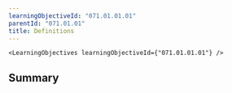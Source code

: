 ```yaml
---
learningObjectiveId: "071.01.01.01"
parentId: "071.01.01"
title: Definitions
---
```


```tsx eval
<LearningObjectives learningObjectiveId={"071.01.01.01"} />
```

## Summary
